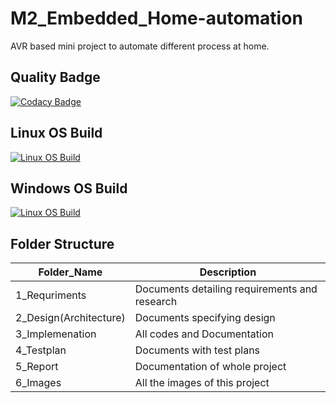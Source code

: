 # M2_Embedded_Home-automation
AVR based mini project to automate different process at home.

## Quality Badge
[![Codacy Badge](https://api.codacy.com/project/badge/Grade/80dbf4a29c3d4c499689e9ba097a2994)](https://app.codacy.com/gh/rachitdBeast/M2_Embedded_Home-automation?utm_source=github.com&utm_medium=referral&utm_content=rachitdBeast/M2_Embedded_Home-automation&utm_campaign=Badge_Grade_Settings)

## Linux OS Build
[![Linux OS Build](https://github.com/rachitdBeast/M2_Embedded_Home-automation/actions/workflows/c-cpp.yml/badge.svg)](https://github.com/rachitdBeast/M2_Embedded_Home-automation/actions/workflows/c-cpp.yml)

## Windows OS Build
[![Linux OS Build](https://github.com/rachitdBeast/M2_Embedded_Home-automation/actions/workflows/c-cpp_win.yml/badge.svg)](https://github.com/rachitdBeast/M2_Embedded_Home-automation/actions/workflows/c-cpp_win.yml)

## Folder Structure

Folder_Name      |  Description
-----------------|--------------
1_Requriments     |  Documents detailing requirements and research
2_Design(Architecture)         |  Documents specifying design
3_Implemenation  |  All codes and Documentation
4_Testplan       |  Documents with test plans
  5_Report       |  Documentation of whole project
6_Images         |  All the images of this project
